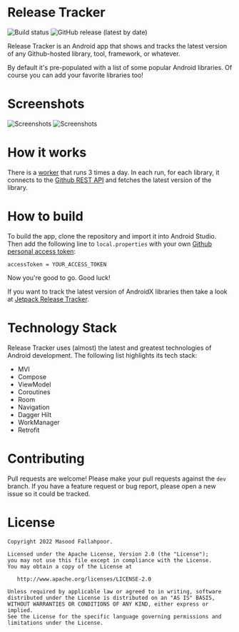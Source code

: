 # Release Tracker
![Build status](https://github.com/masoodfallahpoor/ReleaseTracker/actions/workflows/build.yml/badge.svg?branch=dev)
![GitHub release (latest by date)](https://img.shields.io/github/v/release/masoodfallahpoor/ReleaseTracker?label=Latest%20version)

Release Tracker is an Android app that shows and tracks the latest version of any Github-hosted
library, tool, framework, or whatever.

By default it's pre-populated with a list of some popular Android libraries. Of course you can add
your favorite libraries too!

# Screenshots

![Screenshots](/screenshots/screenshots_1.png?raw=true "Screenshots")
![Screenshots](/screenshots/screenshots_2.png?raw=true "Screenshots")

# How it works
There is a [worker](https://developer.android.com/topic/libraries/architecture/workmanager) that runs 3 times a day. In each run, for each library, it connects to the [Github REST API](https://docs.github.com/en/free-pro-team@latest/rest) and fetches the latest version of the library.

# How to build

To build the app, clone the repository and import it into Android Studio. Then add the following
line to `local.properties` with your
own [Github personal access token](https://github.com/settings/tokens):

`accessToken = YOUR_ACCESS_TOKEN`

Now you're good to go. Good luck!

If you want to track the latest version of AndroidX libraries then take a look
at [Jetpack Release Tracker](https://github.com/lmj0011/jetpack-release-tracker).

# Technology Stack

Release Tracker uses (almost) the latest and greatest technologies of Android development. The
following list highlights its tech stack:

- MVI
- Compose
- ViewModel
- Coroutines
- Room
- Navigation
- Dagger Hilt
- WorkManager
- Retrofit

# Contributing
Pull requests are welcome! Please make your pull requests against the `dev` branch. If you have a
feature request or bug report, please open a new issue so it could be tracked.

License
=======

    Copyright 2022 Masood Fallahpoor.

    Licensed under the Apache License, Version 2.0 (the "License");
    you may not use this file except in compliance with the License.
    You may obtain a copy of the License at

       http://www.apache.org/licenses/LICENSE-2.0

    Unless required by applicable law or agreed to in writing, software
    distributed under the License is distributed on an "AS IS" BASIS,
    WITHOUT WARRANTIES OR CONDITIONS OF ANY KIND, either express or implied.
    See the License for the specific language governing permissions and
    limitations under the License.
